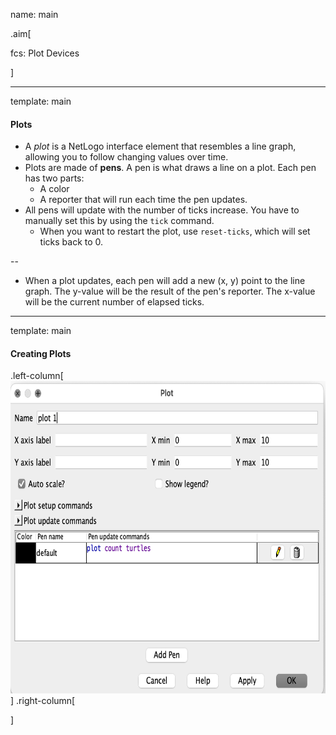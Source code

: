 name: main

.aim[<div>
fcs: Plot Devices
</div>]


---
template: main

#### Plots
- A _plot_ is a NetLogo interface element that resembles a line graph, allowing you to follow changing values over time.
- Plots are made of __pens__. A pen is what draws a line on a plot. Each pen has two parts:
  - A color
  - A reporter that will run each time the pen updates.
- All pens will update with the number of ticks increase. You have to manually set this by using the `tick` command.
  - When you want to restart the plot, use `reset-ticks`, which will set ticks back to 0.

--
- When a plot updates, each pen will add a new (x, y) point to the line graph. The y-value will be the result of the pen's reporter. The x-value will be the current number of elapsed ticks.

---
template: main


#### Creating Plots
.left-column[
<img src="img/33_plot.png" height="500px">
]
.right-column[

]
